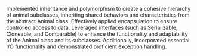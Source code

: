Implemented inheritance and polymorphism to create a cohesive hierarchy of animal subclasses, inheriting shared behaviors and characteristics from the abstract Animal class. Effectively applied encapsulation to ensure controlled access to data. Leveraged interfaces (such as Serializable, Cloneable, and Comparable) to enhance the functionality and adaptability of the Animal class and its subclasses. Additionally, incorporated essential I/O functionality and demonstrated proficient exception handling.
